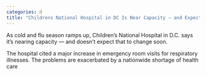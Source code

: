 ```yaml
---
categories: d
title: "Childrens National Hospital in DC Is Near Capacity — and Expects to Stay That Way"
---
```


As cold and flu season ramps up, Children’s National Hospital in D.C. says it’s nearing capacity — and doesn’t expect that to change soon.



The hospital cited a major increase in emergency room visits for respiratory illnesses. The problems are exacerbated by a nationwide shortage of health care 